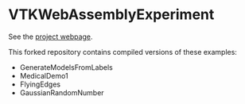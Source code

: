 # VTKWebAssemblyExperiment

See the <a href="https://thewtex.github.io/VTKWebAssemblyExperiment/">project webpage</a>.

This forked repository contains compiled versions of these examples:
- GenerateModelsFromLabels
- MedicalDemo1
- FlyingEdges
- GaussianRandomNumber
